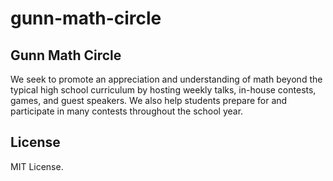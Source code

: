 gunn-math-circle
================

Gunn Math Circle
----------------

We seek to promote an appreciation and understanding of math beyond the typical high school curriculum by hosting weekly talks, in-house contests, games, and guest speakers. We also help students prepare for and participate in many contests throughout the school year.

License
-------

MIT License.
